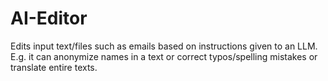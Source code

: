 # AI-Editor

Edits input text/files such as emails based on instructions given to an LLM.
E.g. it can anonymize names in a text or correct typos/spelling mistakes or translate entire texts.
